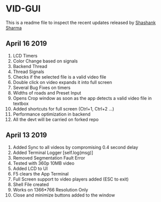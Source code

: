 # VID-GUI

This is a readme file to inspect the recent updates released by [Shashank Sharma](https://github.com/shashankrnr32)

## April 16 2019

1. LCD Timers
2. Color Change based on signals
3. Backend Thread
4. Thread Signals
5. Checks if the selected file is a valid video file
6. Double click on video expands it into full screen
7. Several Bug Fixes on timers
8. Widths of roads and Preset Input
9. Opens Crop window as soon as the app detects a valid video file in textbox
10. Added shortcuts for full screen (Ctrl+1, Ctrl+2 ...)
11. Performance optimization in backend
12. All the devt will be carried on forked repo

## April 13 2019

1. Added Sync to all videos by compromising 0.4 second delay
2. Added Terminal Logger [self.log(msg)]
3. Removed Segmentation Fault Error
4. Tested with 360p 10MB video
5. Added LCD to UI
6. F5 clears the App Terminal
7. Full Screen support to video players added (ESC to exit)
8. Shell File created
9. Works on 1366*766 Resolution Only
10. Close and minimize buttons added to the window

